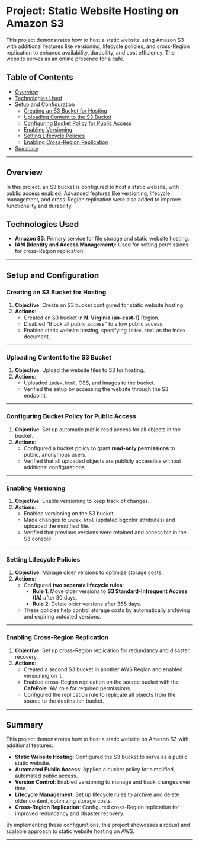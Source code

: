 # Project: Static Website Hosting on Amazon S3

This project demonstrates how to host a static website using Amazon S3 with additional features like versioning, lifecycle policies, and cross-Region replication to enhance availability, durability, and cost efficiency. The website serves as an online presence for a café.

## Table of Contents
- [Overview](#overview)
- [Technologies Used](#technologies-used)
- [Setup and Configuration](#setup-and-configuration)
  - [Creating an S3 Bucket for Hosting](#task-2-creating-an-s3-bucket-for-hosting)
  - [Uploading Content to the S3 Bucket](#task-3-uploading-content-to-the-s3-bucket)
  - [Configuring Bucket Policy for Public Access](#task-4-configuring-bucket-policy-for-public-access)
  - [Enabling Versioning](#task-5-enabling-versioning)
  - [Setting Lifecycle Policies](#task-6-setting-lifecycle-policies)
  - [Enabling Cross-Region Replication](#task-7-enabling-cross-region-replication)
- [Summary](#summary)

---

## Overview
In this project, an S3 bucket is configured to host a static website, with public access enabled. Advanced features like versioning, lifecycle management, and cross-Region replication were also added to improve functionality and durability.

## Technologies Used
- **Amazon S3**: Primary service for file storage and static website hosting.
- **IAM (Identity and Access Management)**: Used for setting permissions for cross-Region replication.

---

## Setup and Configuration

### Creating an S3 Bucket for Hosting
1. **Objective**: Create an S3 bucket configured for static website hosting.
2. **Actions**:
   - Created an S3 bucket in **N. Virginia (us-east-1)** Region.
   - Disabled "Block all public access" to allow public access.
   - Enabled static website hosting, specifying `index.html` as the index document.

---

### Uploading Content to the S3 Bucket
1. **Objective**: Upload the website files to S3 for hosting.
2. **Actions**:
   - Uploaded `index.html`, CSS, and images to the bucket.
   - Verified the setup by accessing the website through the S3 endpoint.

---

### Configuring Bucket Policy for Public Access
1. **Objective**: Set up automatic public read access for all objects in the bucket.
2. **Actions**:
   - Configured a bucket policy to grant **read-only permissions** to public, anonymous users.
   - Verified that all uploaded objects are publicly accessible without additional configurations.

---

### Enabling Versioning
1. **Objective**: Enable versioning to keep track of changes.
2. **Actions**:
   - Enabled versioning on the S3 bucket.
   - Made changes to `index.html` (updated bgcolor attributes) and uploaded the modified file.
   - Verified that previous versions were retained and accessible in the S3 console.

---

### Setting Lifecycle Policies
1. **Objective**: Manage older versions to optimize storage costs.
2. **Actions**:
   - Configured **two separate lifecycle rules**:
     - **Rule 1**: Move older versions to **S3 Standard-Infrequent Access (IA)** after 30 days.
     - **Rule 2**: Delete older versions after 365 days.
   - These policies help control storage costs by automatically archiving and expiring outdated versions.

---

### Enabling Cross-Region Replication
1. **Objective**: Set up cross-Region replication for redundancy and disaster recovery.
2. **Actions**:
   - Created a second S3 bucket in another AWS Region and enabled versioning on it.
   - Enabled cross-Region replication on the source bucket with the **CafeRole** IAM role for required permissions.
   - Configured the replication rule to replicate all objects from the source to the destination bucket.

---

## Summary
This project demonstrates how to host a static website on Amazon S3 with additional features:
- **Static Website Hosting**: Configured the S3 bucket to serve as a public static website.
- **Automated Public Access**: Applied a bucket policy for simplified, automated public access.
- **Version Control**: Enabled versioning to manage and track changes over time.
- **Lifecycle Management**: Set up lifecycle rules to archive and delete older content, optimizing storage costs.
- **Cross-Region Replication**: Configured cross-Region replication for improved redundancy and disaster recovery.

By implementing these configurations, this project showcases a robust and scalable approach to static website hosting on AWS.

--- 
